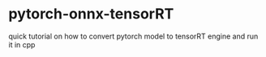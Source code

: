 # pytorch-onnx-tensorRT
quick tutorial on how to convert pytorch model to tensorRT engine and run it in cpp
